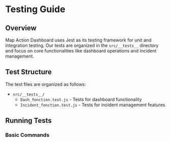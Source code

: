 # Testing Guide

## Overview

Map Action Dashboard uses Jest as its testing framework for unit and integration testing. Our tests are organized in the `src/__tests__` directory and focus on core functionalities like dashboard operations and incident management.

## Test Structure

The test files are organized as follows:

-   `src/__tests__/`
    -   `Dash_fonction.test.js` - Tests for dashboard functionality
    -   `Incident_fonction.test.js` - Tests for incident management features

## Running Tests

### Basic Commands

